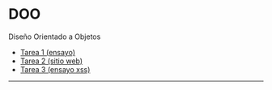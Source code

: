 # DOO
Diseño Orientado a Objetos
<ul>
   <li>
    <a href="https://github.com/drdz/DOO/blob/master/Tareas/Semana1/Ensayo.pdf">Tarea 1 (ensayo)</a>
  </li>
   <li>
      <a href="https://github.com/drdz/DOO/tree/master/Tareas/Semana2/Sitio">Tarea 2 (sitio web)</a>
   </li>
   <li>
      <a href="https://github.com/drdz/DOO/blob/master/Tareas/Semana3/XSS.pdf">Tarea 3 (ensayo xss)</a>
   </li>
</ul>
<hr>
